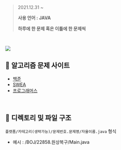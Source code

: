 > 2021.12.31 ~  
> 
> **사용 언어 : JAVA**
>
> **하루에 한 문제 혹은 이틀에 한 문제씩**

<br>

[<img src="http://mazassumnida.wtf/api/mini/generate_badge?boj=dongc9173">](https://solved.ac/profile/dongc9173)

## 📙 알고리즘 문제 사이트
- [백준](https://www.acmicpc.net/)
- [SWEA](https://swexpertacademy.com/main/main.do)
- [프로그래머스](https://programmers.co.kr/learn/challenges)
<br>  

## 🌱 디렉토리 및 파일 구조
`플랫폼/카테고리(생략가능)/문제번호.문제명/자율이름.java` 형식
- 예시 : /BOJ/22858.원상복구/Main.java
<br>  